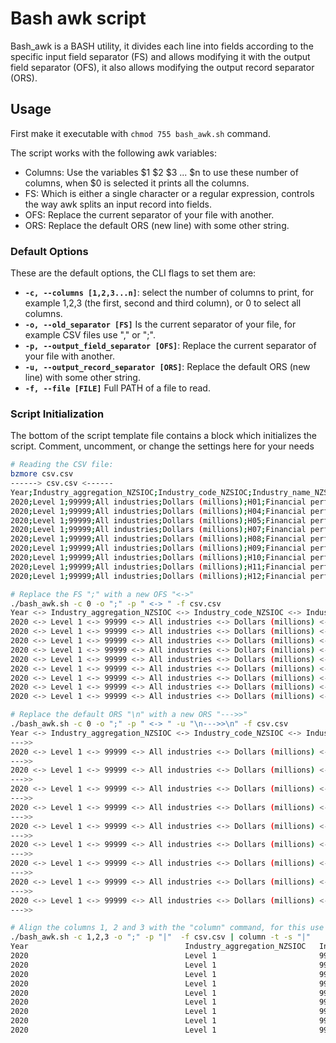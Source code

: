 # Bash awk script 

Bash_awk is a BASH utility, it divides each line into fields according to the specific input field separator (FS) and allows modifying it with the output field separator (OFS), it also allows modifying the output record separator (ORS).

## Usage

First make it executable with `chmod 755 bash_awk.sh` command.

The script works with the following awk variables:

- Columns: Use the variables $1 $2 $3 ... $n to use these number of columns, when $0 is selected it prints all the columns.
- FS: Which is either a single character or a regular expression, controls the way awk splits an input record into fields.
- OFS: Replace the current separator of your file with another.
- ORS: Replace the default ORS (new line) with some other string.

### Default Options

These are the default options, the CLI flags to set them are:

- **`-c, --columns [1,2,3...n]`**: select the number of columns to print, for example 1,2,3 (the first, second and third column), or 0 to select all columns.
- **`-o, --old_separator [FS]`** Is the current separator of your file, for example CSV files use "," or ";".
- **`-p, --output_field_separator [OFS]`**: Replace the current separator of your file with another.
- **`-u, --output_record_separator [ORS]`**: Replace the default ORS (new line) with some other string.
- **`-f, --file [FILE]`** Full PATH of a file to read.

### Script Initialization

The bottom of the script template file contains a block which initializes the script. Comment, uncomment, or change the settings here for your needs

```bash
# Reading the CSV file:
bzmore csv.csv 
------> csv.csv <------
Year;Industry_aggregation_NZSIOC;Industry_code_NZSIOC;Industry_name_NZSIOC;Units;Variable_code;Variable_category;Value
2020;Level 1;99999;All industries;Dollars (millions);H01;Financial performance;733.258
2020;Level 1;99999;All industries;Dollars (millions);H04;Financial performance;660
2020;Level 1;99999;All industries;Dollars (millions);H05;Financial performance;54.342
2020;Level 1;99999;All industries;Dollars (millions);H07;Financial performance;18.285
2020;Level 1;99999;All industries;Dollars (millions);H08;Financial performance;654.872
2020;Level 1;99999;All industries;Dollars (millions);H09;Financial performance;3.273
2020;Level 1;99999;All industries;Dollars (millions);H10;Financial performance;7.509
2020;Level 1;99999;All industries;Dollars (millions);H11;Financial performance;26.821
2020;Level 1;99999;All industries;Dollars (millions);H12;Financial performance;119.387

# Replace the FS ";" with a new OFS "<->"
./bash_awk.sh -c 0 -o ";" -p " <-> " -f csv.csv 
Year <-> Industry_aggregation_NZSIOC <-> Industry_code_NZSIOC <-> Industry_name_NZSIOC <-> Units <-> Variable_code <-> Variable_category <-> Value
2020 <-> Level 1 <-> 99999 <-> All industries <-> Dollars (millions) <-> H01 <-> Financial performance <-> 733.258
2020 <-> Level 1 <-> 99999 <-> All industries <-> Dollars (millions) <-> H04 <-> Financial performance <-> 660
2020 <-> Level 1 <-> 99999 <-> All industries <-> Dollars (millions) <-> H05 <-> Financial performance <-> 54.342
2020 <-> Level 1 <-> 99999 <-> All industries <-> Dollars (millions) <-> H07 <-> Financial performance <-> 18.285
2020 <-> Level 1 <-> 99999 <-> All industries <-> Dollars (millions) <-> H08 <-> Financial performance <-> 654.872
2020 <-> Level 1 <-> 99999 <-> All industries <-> Dollars (millions) <-> H09 <-> Financial performance <-> 3.273
2020 <-> Level 1 <-> 99999 <-> All industries <-> Dollars (millions) <-> H10 <-> Financial performance <-> 7.509
2020 <-> Level 1 <-> 99999 <-> All industries <-> Dollars (millions) <-> H11 <-> Financial performance <-> 26.821
2020 <-> Level 1 <-> 99999 <-> All industries <-> Dollars (millions) <-> H12 <-> Financial performance <-> 119.387

# Replace the default ORS "\n" with a new ORS "--->>"
./bash_awk.sh -c 0 -o ";" -p " <-> " -u "\n--->>\n" -f csv.csv 
Year <-> Industry_aggregation_NZSIOC <-> Industry_code_NZSIOC <-> Industry_name_NZSIOC <-> Units <-> Variable_code <-> Variable_category <-> Value
--->>
2020 <-> Level 1 <-> 99999 <-> All industries <-> Dollars (millions) <-> H01 <-> Financial performance <-> 733.258
--->>
2020 <-> Level 1 <-> 99999 <-> All industries <-> Dollars (millions) <-> H04 <-> Financial performance <-> 660
--->>
2020 <-> Level 1 <-> 99999 <-> All industries <-> Dollars (millions) <-> H05 <-> Financial performance <-> 54.342
--->>
2020 <-> Level 1 <-> 99999 <-> All industries <-> Dollars (millions) <-> H07 <-> Financial performance <-> 18.285
--->>
2020 <-> Level 1 <-> 99999 <-> All industries <-> Dollars (millions) <-> H08 <-> Financial performance <-> 654.872
--->>
2020 <-> Level 1 <-> 99999 <-> All industries <-> Dollars (millions) <-> H09 <-> Financial performance <-> 3.273
--->>
2020 <-> Level 1 <-> 99999 <-> All industries <-> Dollars (millions) <-> H10 <-> Financial performance <-> 7.509
--->>
2020 <-> Level 1 <-> 99999 <-> All industries <-> Dollars (millions) <-> H11 <-> Financial performance <-> 26.821
--->>
2020 <-> Level 1 <-> 99999 <-> All industries <-> Dollars (millions) <-> H12 <-> Financial performance <-> 119.387
--->>

# Align the columns 1, 2 and 3 with the "column" command, for this use the same OFS configured with the column command, in this example "|".
./bash_awk.sh -c 1,2,3 -o ";" -p "|"  -f csv.csv | column -t -s "|"
Year                                   Industry_aggregation_NZSIOC   Industry_code_NZSIOC
2020                                   Level 1                       99999
2020                                   Level 1                       99999
2020                                   Level 1                       99999
2020                                   Level 1                       99999
2020                                   Level 1                       99999
2020                                   Level 1                       99999
2020                                   Level 1                       99999
2020                                   Level 1                       99999
2020                                   Level 1                       99999

```
